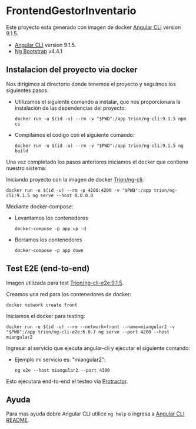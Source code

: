 # FrontendGestorInventario

Este proyecto esta generado con imagen de docker  [Angular CLI](https://github.com/angular/angular-cli) version 9.1.5.
 - [Angular CLI](https://github.com/angular/angular-cli) version 9.1.5.
 - [Ng Bootstrap](https://github.com/ng-bootstrap/ng-bootstrap) v4.4.1

## Instalacion del proyecto via docker

Nos dirigimos al directorio donde tenemos el proyecto y seguimos los siguientes pasos:

 - Utilizamos el siguiente comando a instalar, que nos proporcionara la instalación de las dependencias del proyecto:
    
    `docker run -u $(id -u) --rm -v "$PWD":/app trion/ng-cli:9.1.5 npm ci`

 - Compilamos el codigo con el siguiente comando:
    
    `docker run -u $(id -u) --rm -v "$PWD":/app trion/ng-cli:9.1.5 ng build`

Una vez completado los pasos anteriores iniciamos el docker que contiene nuestro sistema:

Iniciando proyecto con la imagen de docker [Trion/ng-cli](https://hub.docker.com/r/trion/ng-cli/):

   `docker run -u $(id -u) --rm -p 4200:4200 -v "$PWD":/app trion/ng-cli:9.1.5 ng serve --host 0.0.0.0`

Mediante docker-compose:

 - Levantamos los contenedores

    `docker-compose -p app up -d`

 - Borramos los contenedores

    `docker-compose -p app down`

## Test E2E (end-to-end)

Imagen utilizada para test [Trion/ng-cli-e2e:9.1.5](https://hub.docker.com/r/trion/ng-cli-e2e/).

Creamos una red para los contenedores de docker:

  `docker network create front`

Iniciamos el docker para testing:

  `docker run -u $(id -u) --rm --network=front --name=miangular2 -v "$PWD":/app trion/ng-cli-e2e:6.0.7 ng serve --port 4200 --host miangular2`

Ingresar al servicio que ejecuta angular-cli y ejecutar el siguiente comando:

 - Ejemplo mi servicio es: "miangular2":

   `ng e2e --host miangular2 --port 4300`

Esto ejecutara end-to-end el testeo via [Protractor](http://www.protractortest.org/).

## Ayuda

Para mas ayuda dobre Angular CLI utilice `ng help` o ingresa a [Angular CLI README](https://github.com/angular/angular-cli/blob/master/README.md).
